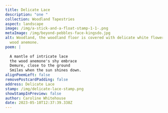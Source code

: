 ```yaml
---
title: Delicate Lace
description: "one "
collection: Woodland Tapestries
aspect: landscape
image: /img/a-stick-and-a-float-stamp-1-1-.png
metaImage: /img/beyond-pebbles-face-kingsdo.jpg
alt: Woodland, the woodland floor is covered with delicate white flowers, the
  wood anemone.
poem: |
  
  A mantle of intricate lace
  the wood anemone's shy embrace
  Demure, close to the ground 
  Smiles when the sun shines down.
alignPoemLeft: false
removePostcardPadding: false
address: Delicate Lace
stamp: /img/delicate-lace-stamp.png
showStampInPreview: false
author: Caroline Whitehouse
date: 2023-05-10T12:37:39.338Z
---
```

